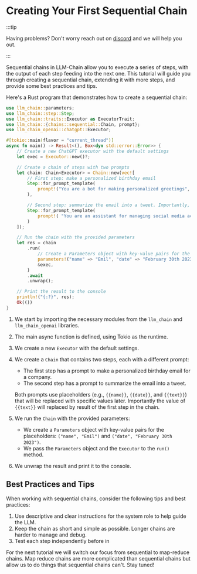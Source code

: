 # Creating Your First Sequential Chain

:::tip

Having problems? Don't worry reach out on [discord](https://discord.gg/kewN9Gtjt2) and we will help you out.

:::

Sequential chains in LLM-Chain allow you to execute a series of steps, with the output of each step feeding into the next one. This tutorial will guide you through creating a sequential chain, extending it with more steps, and provide some best practices and tips.

Here's a Rust program that demonstrates how to create a sequential chain:

```rust
use llm_chain::parameters;
use llm_chain::step::Step;
use llm_chain::traits::Executor as ExecutorTrait;
use llm_chain::{chains::sequential::Chain, prompt};
use llm_chain_openai::chatgpt::Executor;

#[tokio::main(flavor = "current_thread")]
async fn main() -> Result<(), Box<dyn std::error::Error>> {
    // Create a new ChatGPT executor with the default settings
    let exec = Executor::new()?;

    // Create a chain of steps with two prompts
    let chain: Chain<Executor> = Chain::new(vec![
        // First step: make a personalized birthday email
        Step::for_prompt_template(
            prompt!("You are a bot for making personalized greetings", "Make personalized birthday e-mail to the whole company for {{name}} who has their birthday on {{date}}. Include their name")
        ),

        // Second step: summarize the email into a tweet. Importantly, the text parameter becomes the result of the previous prompt.
        Step::for_prompt_template(
            prompt!( "You are an assistant for managing social media accounts for a company", "Summarize this email into a tweet to be sent by the company, use emoji if you can. \n--\n{{text}}")
        )
    ]);

    // Run the chain with the provided parameters
    let res = chain
        .run(
            // Create a Parameters object with key-value pairs for the placeholders
            parameters!("name" => "Emil", "date" => "February 30th 2023"),
            &exec,
        )
        .await
        .unwrap();

    // Print the result to the console
    println!("{:?}", res);
    Ok(())
}
```

1. We start by importing the necessary modules from the `llm_chain` and `llm_chain_openai` libraries.
2. The main async function is defined, using Tokio as the runtime.
3. We create a new `Executor` with the default settings.
4. We create a `Chain` that contains two steps, each with a different prompt:

   - The first step has a prompt to make a personalized birthday email for a company.
   - The second step has a prompt to summarize the email into a tweet.

   Both prompts use placeholders (e.g., `{{name}}`, `{{date}}`, and `{{text}}`) that will be replaced with specific values later. Importantly the value of `{{text}}` will replaced by result of the first step in the chain.

5. We run the `Chain` with the provided parameters:

   - We create a `Parameters` object with key-value pairs for the placeholders: `("name", "Emil")` and `("date", "February 30th 2023")`.
   - We pass the `Parameters` object and the `Executor` to the `run()` method.

6. We unwrap the result and print it to the console.

## Best Practices and Tips

When working with sequential chains, consider the following tips and best practices:

1. Use descriptive and clear instructions for the system role to help guide the LLM.
2. Keep the chain as short and simple as possible. Longer chains are harder to manage and debug.
3. Test each step independently before in

For the next tutorial we will switch our focus from sequential to map-reduce chains. Map reduce chains are more complicated than sequential chains but allow us to do things that sequential chains can't. Stay tuned!
